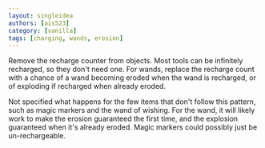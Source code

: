 ```yaml
---
layout: singleidea
authors: [ais523]
category: [vanilla]
tags: [charging, wands, erosion]
---
```

Remove the recharge counter from objects. Most tools can be infinitely
recharged, so they don't need one. For wands, replace the recharge count with a
chance of a wand becoming eroded when the wand is recharged, or of exploding if
recharged when already eroded.

Not specified what happens for the few items that don't follow this pattern,
such as magic markers and the wand of wishing. For the wand, it will likely work
to make the erosion guaranteed the first time, and the explosion guaranteed when
it's already eroded. Magic markers could possibly just be un-rechargeable.
